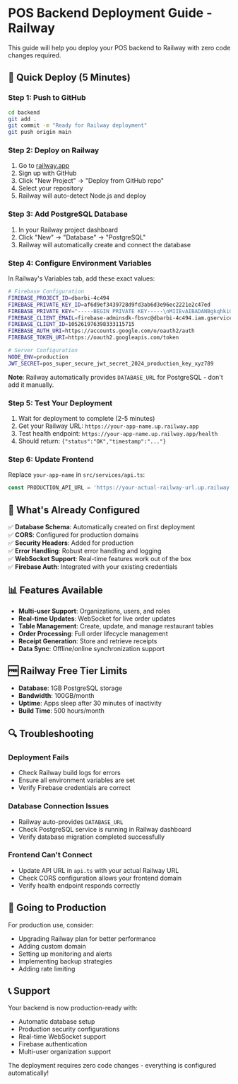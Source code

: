 # POS Backend Deployment Guide - Railway

This guide will help you deploy your POS backend to Railway with zero code changes required.

## 🚀 Quick Deploy (5 Minutes)

### Step 1: Push to GitHub
```bash
cd backend
git add .
git commit -m "Ready for Railway deployment"
git push origin main
```

### Step 2: Deploy on Railway
1. Go to [railway.app](https://railway.app)
2. Sign up with GitHub
3. Click "New Project" → "Deploy from GitHub repo"
4. Select your repository
5. Railway will auto-detect Node.js and deploy

### Step 3: Add PostgreSQL Database
1. In your Railway project dashboard
2. Click "New" → "Database" → "PostgreSQL"
3. Railway will automatically create and connect the database

### Step 4: Configure Environment Variables
In Railway's Variables tab, add these exact values:

```bash
# Firebase Configuration
FIREBASE_PROJECT_ID=dbarbi-4c494
FIREBASE_PRIVATE_KEY_ID=af6d9ef3439728d9fd3ab6d3e96ec2221e2c47ed
FIREBASE_PRIVATE_KEY="-----BEGIN PRIVATE KEY-----\nMIIEvAIBADANBgkqhkiG9w0BAQEFAASCBKYwggSiAgEAAoIBAQCdTkg8yaJ8d5jE\n6Pha+JJM7/qRxDYrwU6k3dmdv6CnzBUq/ks75pkc0WX3zBbrTrM3IGQoR9MI/2Ns\n0GsywP5h91PF1w+JhpcEZNbnB1XryE3s78nHFNUqN6EupS6NZXAz44KmZuqwyA1M\noKyg4HXh25ZKj7UsvF2+JxUASqAbwlRqWCxeOIoHdJWNUIDLtA01o/y+jEzSLE6a\nG5+9A2zV1Lc45M1HiCYh/ntyCAD517J62ifmlVIje4Ha425ye8SpJT64TCLVzn2l\nuQrDOrinvZfHDDD6ZTkXt2a9eMiTnwrzY2OOoqhmyF7HenhwKzi5n9Bg47TgU1jb\nN1FoVB7/AgMBAAECggEABAY23OJy3YJMKAVzWeIJqoQ2wdHmNnpZVU7Qb81LAkZU\n6E1D7KiULcn0znRFkqGBywNxUujh4jukwumvqsdUx3oFuTlf2vtuRtBMzlfZ5kOw\n+Q9gkLV2VDOPuqf19Lh6nvYCdD7y+n2aF+X1MWxsngMsth2bdSVTtJ1yJEuRPje3\nm9BJhDU0o0sZtKoXXVV8FOLGzFWM0/3h1JTqP+lppz2Yc9ZnFyReoBy0j/0RC70j\nkWTQ9PKWHNkwJgmvwV2KbCaJGTGl4Iti6m/hJ6mJED+fXR/l/HGygcdatLTcsGHs\nrXH3z/6KXPxw4g4XF2clq6FtKLb8oUXOPGovgyiFOQKBgQDTdQDbTUTI1lafcUTC\nSJf/AARm3pP07f33yTpgckuK4CRYPo9OsKm1GSfwb3+LYpwyxNyBKM1BYQ8TAKgg\npMe1WqeAI1Z8C6X7jVh31lluPdgKO2zo4LIEDW6q+BwhKF39g+XwZ63o5opRTKDJ\n1tt3eBW4hd6sgm0xGASl0UfB4wKBgQC+cSCiQJKjCSb4X+6q5yUAMnBE7qqw408i\nMHELvVkwjm67C3zmRjV60yHebOR3DkWXNHN5dYG6Lc9wChwgK/1xxxeWX8VEu7wO\n/nOCOtw7kxwfV4PPowRDMrzTdYpeu1KaSAcq2A2U+QT/Q9sA2qBdL7iS101iuDmZ\nXFe5VzgJNQKBgB7SslJFPB6OZ8gMCbrMPCO2i+22yhhszJVe5ryCTJKsw399dwRA\naix0w0af6haWRDB+U6ocGXdLP5hEgz1m55l+4mWiQQwJ4qL9YoTtYNHZ//DV4rU7\nc5d1ockYK3mF2dWHcXAOnOITINxi8Bkb0ZfjkD76fI/m3yXF23+UNwKDAoGAXNqn\nwLSfSqLhv2R26Bk/bzMojlOYIhsSsGbSF5lA7W3lC4n0YgqFdNeQwfRyCKKKx8ip\nLOVgVTiU1dn4EK+iKWGbXJRhiLvIW78w7qRoURvPMHDpMcoX//OzIZ9D0iCfi93m\nsLsbFDG+f//Dvkzat9TWt7IGZ0XPv7jIhPPDvKkCgYAoJUeiYHV1zbTt9q7l/HgS\nH5jYy9OrbSG1HUHiOfrT4C1PVovvgu+e0VTxmuO6hivtQoM0evAShleASkofSLNs\nKVZXm0NaHomPPdmI1jht2SzMmTLFbBWoG9hsTL/yGvVcvlggLnyRfWeCnlSl5ZBS\n8BEs/bpOTB5dWkESz5yXMg==\n-----END PRIVATE KEY-----\n"
FIREBASE_CLIENT_EMAIL=firebase-adminsdk-fbsvc@dbarbi-4c494.iam.gserviceaccount.com
FIREBASE_CLIENT_ID=105261976398333115715
FIREBASE_AUTH_URI=https://accounts.google.com/o/oauth2/auth
FIREBASE_TOKEN_URI=https://oauth2.googleapis.com/token

# Server Configuration
NODE_ENV=production
JWT_SECRET=pos_super_secure_jwt_secret_2024_production_key_xyz789
```

**Note**: Railway automatically provides `DATABASE_URL` for PostgreSQL - don't add it manually.

### Step 5: Test Your Deployment
1. Wait for deployment to complete (2-5 minutes)
2. Get your Railway URL: `https://your-app-name.up.railway.app`
3. Test health endpoint: `https://your-app-name.up.railway.app/health`
4. Should return: `{"status":"OK","timestamp":"..."}`

### Step 6: Update Frontend
Replace `your-app-name` in `src/services/api.ts`:
```typescript
const PRODUCTION_API_URL = 'https://your-actual-railway-url.up.railway.app/api';
```

## 🔧 What's Already Configured

✅ **Database Schema**: Automatically created on first deployment  
✅ **CORS**: Configured for production domains  
✅ **Security Headers**: Added for production  
✅ **Error Handling**: Robust error handling and logging  
✅ **WebSocket Support**: Real-time features work out of the box  
✅ **Firebase Auth**: Integrated with your existing credentials  

## 📊 Features Available

- **Multi-user Support**: Organizations, users, and roles
- **Real-time Updates**: WebSocket for live order updates
- **Table Management**: Create, update, and manage restaurant tables
- **Order Processing**: Full order lifecycle management
- **Receipt Generation**: Store and retrieve receipts
- **Data Sync**: Offline/online synchronization support

## 🆓 Railway Free Tier Limits

- **Database**: 1GB PostgreSQL storage
- **Bandwidth**: 100GB/month
- **Uptime**: Apps sleep after 30 minutes of inactivity
- **Build Time**: 500 hours/month

## 🔍 Troubleshooting

### Deployment Fails
- Check Railway build logs for errors
- Ensure all environment variables are set
- Verify Firebase credentials are correct

### Database Connection Issues
- Railway auto-provides `DATABASE_URL`
- Check PostgreSQL service is running in Railway dashboard
- Verify database migration completed successfully

### Frontend Can't Connect
- Update API URL in `api.ts` with your actual Railway URL
- Check CORS configuration allows your frontend domain
- Verify health endpoint responds correctly

## 🚀 Going to Production

For production use, consider:
- Upgrading Railway plan for better performance
- Adding custom domain
- Setting up monitoring and alerts
- Implementing backup strategies
- Adding rate limiting

## 📞 Support

Your backend is now production-ready with:
- Automatic database setup
- Production security configurations
- Real-time WebSocket support
- Firebase authentication
- Multi-user organization support

The deployment requires zero code changes - everything is configured automatically!
